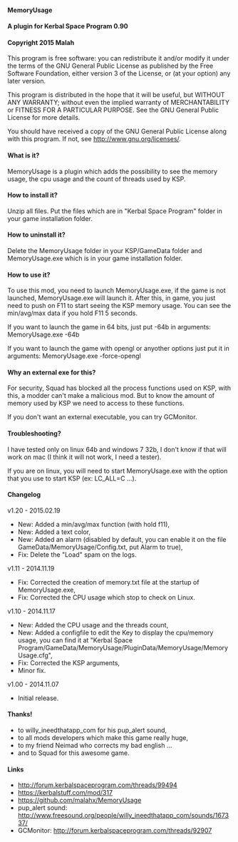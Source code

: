 ﻿#### MemoryUsage
#### A plugin for Kerbal Space Program 0.90
#### Copyright 2015 Malah

This program is free software: you can redistribute it and/or modify
it under the terms of the GNU General Public License as published by
the Free Software Foundation, either version 3 of the License, or
(at your option) any later version.

This program is distributed in the hope that it will be useful,
but WITHOUT ANY WARRANTY; without even the implied warranty of
MERCHANTABILITY or FITNESS FOR A PARTICULAR PURPOSE.  See the
GNU General Public License for more details.

You should have received a copy of the GNU General Public License
along with this program.  If not, see <http://www.gnu.org/licenses/>. 
 

#### What is it?

MemoryUsage is a plugin which adds the possibility to see the memory usage, the cpu usage and the count of threads used by KSP.

#### How to install it?

Unzip all files. Put the files which are in "Kerbal Space Program" folder in your game installation folder.

#### How to uninstall it?

Delete the MemoryUsage folder in your KSP/GameData folder and MemoryUsage.exe which is in your game installation folder.

#### How to use it?

To use this mod, you need to launch MemoryUsage.exe, if the game is not launched, MemoryUsage.exe will launch it. After this, in game, you just need to push on F11 to start seeing the KSP memory usage.
You can see the min/avg/max data if you hold F11 5 seconds.

If you want to launch the game in 64 bits, just put -64b in arguments: MemoryUsage.exe -64b

If you want to launch the game with opengl or anyother options just put it in arguments: MemoryUsage.exe -force-opengl

#### Why an external exe for this?

For security, Squad has blocked all the process functions used on KSP, with this, a modder can't make a malicious mod. 
But to know the amount of memory used by KSP we need to access to these functions.

If you don't want an external executable, you can try GCMonitor.

#### Troubleshooting?

I have tested only on linux 64b and windows 7 32b, I don't know if that will work on mac (I think it will not work, I need a tester).

If you are on linux, you will need to start MemoryUsage.exe with the option that you use to start KSP (ex: LC_ALL=C ...).

#### Changelog

v1.20 - 2015.02.19
- New: Added a min/avg/max function (with hold f11),
- New: Added a text color,
- New: Added an alarm (disabled by default, you can enable it on the file GameData/MemoryUsage/Config.txt, put Alarm to true),
- Fix: Delete the "Load" spam on the logs.

v1.11 - 2014.11.19
- Fix: Corrected the creation of memory.txt file at the startup of MemoryUsage.exe,
- Fix: Corrected the CPU usage which stop to check on Linux.

v1.10 - 2014.11.17
- New: Added the CPU usage and the threads count,
- New: Added a configfile to edit the Key to display the cpu/memory usage, you can find it at "Kerbal Space Program/GameData/MemoryUsage/PluginData/MemoryUsage/MemoryUsage.cfg",
- Fix: Corrected the KSP arguments,
- Minor fix.

v1.00 - 2014.11.07
- Initial release.

#### Thanks!

* to willy_ineedthatapp_com for his pup_alert sound,
* to all mods developers which make this game really huge,
* to my friend Neimad who corrects my bad english ...
* and to Squad for this awesome game.

#### Links

* http://forum.kerbalspaceprogram.com/threads/99494
* https://kerbalstuff.com/mod/317
* https://github.com/malahx/MemoryUsage
* pup_alert sound: http://www.freesound.org/people/willy_ineedthatapp_com/sounds/167337/
* GCMonitor: http://forum.kerbalspaceprogram.com/threads/92907